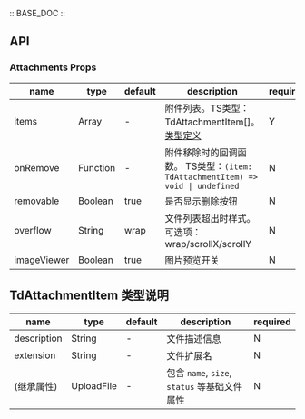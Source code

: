 :: BASE_DOC ::

## API
### Attachments Props

name | type | default | description | required
-- | -- | -- | -- | --
items | Array  | - | 附件列表。TS类型：TdAttachmentItem[]。[类型定义](?tab=api#tdattachmentitem-类型说明) | Y
onRemove | Function | - | 附件移除时的回调函数。 TS类型：`(item:  TdAttachmentItem) => void \| undefined` | N
removable | Boolean | true | 是否显示删除按钮 | N
overflow | String | wrap | 文件列表超出时样式。可选项：wrap/scrollX/scrollY | N
imageViewer | Boolean | true | 图片预览开关 | N

## TdAttachmentItem 类型说明
name | type | default | description | required
-- | -- | -- | -- | --
description | String | - | 文件描述信息 | N
extension | String | - | 文件扩展名 | N
(继承属性) | UploadFile | - | 包含 `name`, `size`, `status` 等基础文件属性 | N